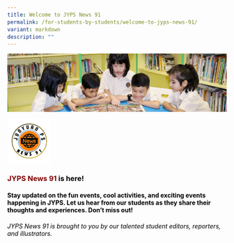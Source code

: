 ```yaml
---
title: Welcome to JYPS News 91
permalink: /for-students-by-students/welcome-to-jyps-news-91/
variant: markdown
description: ""
---
```

![](/images/banner.gif)

<img style="width:20%" src="/images/JYPS_News_91_Logo.png">

### <font color="maroon"><b>JYPS News 91 </b></font><font color="black">is here!</font>

#### <font color="black">Stay updated on the fun events, cool activities, and exciting events happening in JYPS. Let us hear from our students as they share their thoughts and experiences. Don’t miss out!

###### JYPS News 91 is brought to you by our talented student editors, reporters, and illustrators.</font>